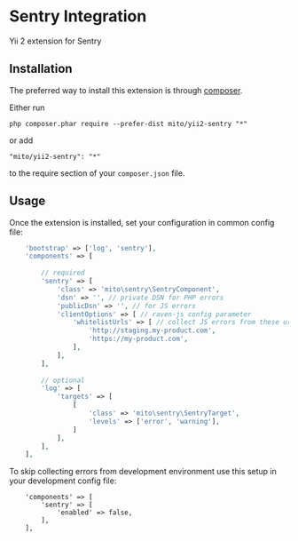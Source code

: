 Sentry Integration
==================
Yii 2 extension for Sentry

Installation
------------

The preferred way to install this extension is through [composer](http://getcomposer.org/download/).

Either run

```
php composer.phar require --prefer-dist mito/yii2-sentry "*"
```

or add

```
"mito/yii2-sentry": "*"
```

to the require section of your `composer.json` file.


Usage
-----

Once the extension is installed, set your configuration in common config file:

```php
    'bootstrap' => ['log', 'sentry'],
    'components' => [
    
        // required
        'sentry' => [
            'class' => 'mito\sentry\SentryComponent',
            'dsn' => '', // private DSN for PHP errors
            'publicDsn' => '', // for JS errors
            'clientOptions' => [ // raven-js config parameter
                'whitelistUrls' => [ // collect JS errors from these urls
                    'http://staging.my-product.com',
                    'https://my-product.com',
                ],
            ],
        ],
        
        // optional
        'log' => [
            'targets' => [
                [
                    'class' => 'mito\sentry\SentryTarget',
                    'levels' => ['error', 'warning'],
                ]
            ],
        ],
    ],
```

To skip collecting errors from development environment use this setup in your development config file:

```
    'components' => [
        'sentry' => [
            'enabled' => false,
        ],
    ],
```